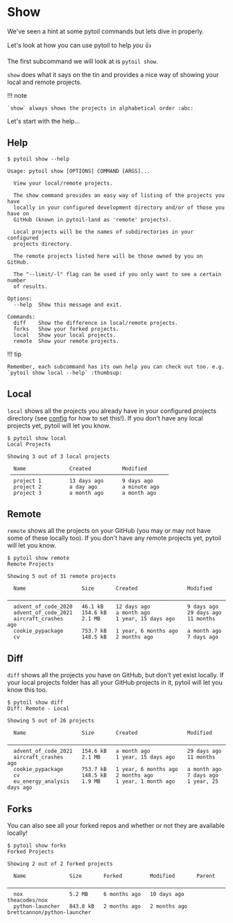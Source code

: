 # Show

We've seen a hint at some pytoil commands but lets dive in properly.

Let's look at how you can use pytoil to help *you* :thumbsup:

The first subcommand we will look at is `pytoil show`.

`show` does what it says on the tin and provides a nice way of showing your local and remote projects.

!!! note

    `show` always shows the projects in alphabetical order :abc:

Let's start with the help...

## Help

<div class="termy">

```console
$ pytoil show --help

Usage: pytoil show [OPTIONS] COMMAND [ARGS]...

  View your local/remote projects.

  The show command provides an easy way of listing of the projects you have
  locally in your configured development directory and/or of those you have on
  GitHub (known in pytoil-land as 'remote' projects).

  Local projects will be the names of subdirectories in your configured
  projects directory.

  The remote projects listed here will be those owned by you on GitHub.

  The "--limit/-l" flag can be used if you only want to see a certain number
  of results.

Options:
  --help  Show this message and exit.

Commands:
  diff    Show the difference in local/remote projects.
  forks   Show your forked projects.
  local   Show your local projects.
  remote  Show your remote projects.
```

</div>

!!! tip

    Remember, each subcommand has its own help you can check out too. e.g. `pytoil show local --help` :thumbsup:

## Local

`local` shows all the projects you already have in your configured projects directory (see [config] for how to set this!). If you don't have any local projects yet, pytoil will let you know.

<div class="termy">

```console
$ pytoil show local
Local Projects

Showing 3 out of 3 local projects

  Name              Created          Modified
 ───────────────────────────────────────────────────
  project 1         13 days ago      9 days ago
  project 2         a day ago        a minute ago
  project 3         a month ago      a month ago
```

</div>

## Remote

`remote` shows all the projects on your GitHub (you may or may not have some of these locally too). If you don't have any remote projects yet, pytoil will let you know.

<div class="termy">

```console
$ pytoil show remote
Remote Projects

Showing 5 out of 31 remote projects

  Name                  Size       Created                Modified
 ───────────────────────────────────────────────────────────────────────
  advent_of_code_2020   46.1 kB    12 days ago            9 days ago
  advent_of_code_2021   154.6 kB   a month ago            29 days ago
  aircraft_crashes      2.1 MB     1 year, 15 days ago    11 months ago
  cookie_pypackage      753.7 kB   1 year, 6 months ago   a month ago
  cv                    148.5 kB   2 months ago           7 days ago

```

</div>

[config]: ../config.md

## Diff

`diff` shows all the projects you have on GitHub, but don't yet exist locally. If your local projects folder has all your GitHub projects in it, pytoil will let you know this too.

<div class="termy">

```console
$ pytoil show diff
Diff: Remote - Local

Showing 5 out of 26 projects

  Name                  Size       Created                Modified
 ─────────────────────────────────────────────────────────────────────────────
  advent_of_code_2021   154.6 kB   a month ago            29 days ago
  aircraft_crashes      2.1 MB     1 year, 15 days ago    11 months ago
  cookie_pypackage      753.7 kB   1 year, 6 months ago   a month ago
  cv                    148.5 kB   2 months ago           7 days ago
  eu_energy_analysis    1.9 MB     1 year, 1 month ago    1 year, 25 days ago

```

</div>

## Forks

You can also see all your forked repos and whether or not they are available locally!

<div class="termy">

```console
$ pytoil show forks
Forked Projects

Showing 2 out of 2 forked projects

  Name              Size       Forked         Modified       Parent
 ────────────────────────────────────────────────────────────────────────────────────────
  nox               5.2 MB     6 months ago   10 days ago    theacodes/nox
  python-launcher   843.8 kB   2 months ago   2 months ago   brettcannon/python-launcher

```

</div>

[config]: ../config.md

